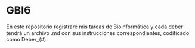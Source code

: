 # GBI6
En este repositorio registraré mis tareas de Bioinformática y cada deber tendrá un archivo .md con sus instrucciones correspondientes, codificado como Deber_(#).
 
